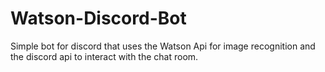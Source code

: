 # Watson-Discord-Bot
Simple bot for discord that uses the Watson Api for image recognition and the discord api to interact with the chat room.


